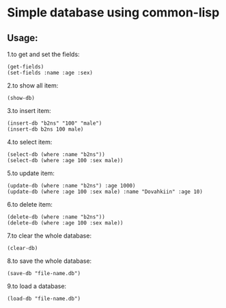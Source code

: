 # Simple database using common-lisp
## Usage:
1.to get and set the fields:

    (get-fields)
    (set-fields :name :age :sex)

2.to show all item:

    (show-db)

3.to insert item:

    (insert-db "b2ns" "100" "male")
    (insert-db b2ns 100 male)

4.to select item:

    (select-db (where :name "b2ns"))
    (select-db (where :age 100 :sex male))

5.to update item:

    (update-db (where :name "b2ns") :age 1000)
    (update-db (where :age 100 :sex male) :name "Dovahkiin" :age 10)

6.to delete item:

    (delete-db (where :name "b2ns"))
    (delete-db (where :age 100 :sex male))

7.to clear the whole database:

    (clear-db)

8.to save the whole database:

    (save-db "file-name.db")

9.to load a database:

    (load-db "file-name.db")

